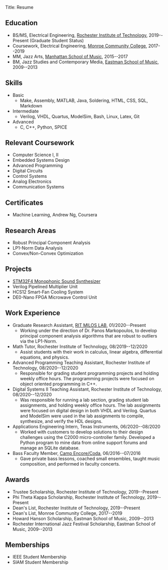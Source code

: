 Title: Resume

## Education

* BS/MS, Electrical Engineering, [Rochester Institute of Technology](https://www.rit.edu/), 2019--Present (Graduate Student Status)
* Coursework, Electrical Engineering, [Monroe Community College](https://www.monroecc.edu/), 2017--2019
* MM, Jazz Arts, [Manhattan School of Music](https://www.msmnyc.edu/), 2015--2017
* BM, Jazz Studies and Contemporary Media, [Eastman School of Music](https://www.esm.rochester.edu/), 2009--2013

## Skills

* Basic
    * Make, Assembly, MATLAB, Java, Soldering, HTML, CSS, SQL, Markdown
* Intermediate
    * Verilog, VHDL, Quartus, ModelSim, Bash, Linux, Latex, Git
* Advanced
    * C, C++, Python, SPICE

## Relevant Coursework

* Computer Science I, II
* Embedded Systems Design
* Advanced Programming
* Digital Circuits
* Control Systems
* Analog Electronics
* Communication Systems

## Certificates

* Machine Learning, Andrew Ng, Coursera

## Research Areas

* Robust Principal Component Analysis
* LP1-Norm Data Analysis
* Convex/Non-Convex Optimization

## Projects

* [STM32F4 Monophonic Sound Synthesizer](https://github.com/kolazojar/arm_mono_synth/)
* Verilog Pipelined Multiplier Unit
* HCS12 Smart-Fan Cooling System
* DE0-Nano FPGA Microwave Control Unit

## Work Experience

* Graduate Research Assistant, [RIT MILOS LAB](https://sites.google.com/view/miloslab/), 01/2020--Present
    * Working under the direction of Dr. Panos Markopoulos, to develop principal component analysis algorithms that are robust to outliers via the LP1-Norm.
* Math Tutor, Rochester Institute of Technology, 08/2019--12/2020
    * Assist students with their work in calculus, linear algebra, differential equations, and physics.
* Advanced Programming Teaching Assistant, Rochester Institute of Technology, 08/2020--12/2020
    * Responsible for grading student programming projects and holding weekly office hours. The programming projects were focused on object oriented programming in C++.
* Digital Systems II Teaching Assistant, Rochester Institute of Technology, 08/2020--12/2020
    * Was responsible for running a lab section, grading student lab assignments, and holding weekly office hours. The lab assignments were focused on digital design in both VHDL and Verilog. Quartus and ModelSim were used in the lab assignments to compile, synthesize, and verify the HDL designs.
* Applications Engineering Intern, Texas Instruments, 06/2020--08/2020
    * Worked with customers to develop solutions to their design challenges using the C2000 micro-controller family. Developed a Python program to mine data from online support forums and manage an SQLite database.
* Bass Faculty Member, [Camp Encore/Coda](https://www.encore-coda.com/), 06/2016--07/2016
    * Gave private bass lessons, coached small ensembles, taught music composition, and performed in faculty concerts.

## Awards

* Trustee Scholarship, Rochester Institute of Technology, 2019--Present
* Phi Theta Kappa Scholarship, Rochester Institute of Technology, 2019--Present
* Dean's List, Rochester Institute of Technology, 2019--Present
* Dean's List, Monroe Community College, 2017--2019
* Howard Hanson Scholarship, Eastman School of Music, 2009--2013
* Rochester International Jazz Festival Scholarship, Eastman School of Music, 2009--2013

## Memberships

* IEEE Student Membership
* SIAM Student Membership
